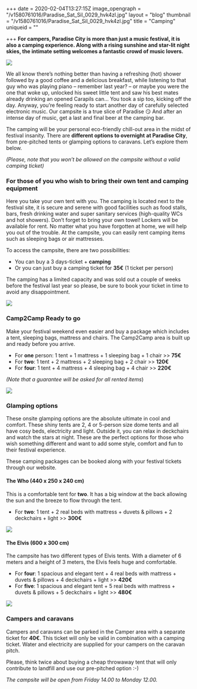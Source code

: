 +++
date = 2020-02-04T13:27:15Z
image_opengraph = "/v1580761016/Paradise_Sat_Sil_0029_hvk4zl.jpg"
layout = "blog"
thumbnail = "/v1580761016/Paradise_Sat_Sil_0029_hvk4zl.jpg"
title = "Camping"
uniqueid = ""

+++
**For campers, Paradise City is more than just a music festival, it is also a camping experience. Along with a rising sunshine and star-lit night skies, the intimate setting welcomes a fantastic crowd of music lovers.**

![](https://res.cloudinary.com/dxswtxauo/image/upload/v1580820865/B64I9384_uexrd4.jpg)

We all know there’s nothing better than having a refreshing (hot) shower followed by a good coffee and a delicious breakfast, while listening to that guy who was playing piano – remember last year? – or maybe you were the one that woke up, unlocked his sweet little tent and saw his best mates already drinking an opened Carapils can… You took a sip too, kicking off the day. Anyway, you’re feeling ready to start another day of carefully selected electronic music. Our campsite is a true slice of Paradise 😏 And after an intense day of music, get a last and final beer at the camping bar.

The camping will be your personal eco-friendly chill-out area in the midst of festival insanity. There are **different options to overnight** **at Paradise City**, from pre-pitched tents or glamping options to caravans. Let’s explore them below.

_(Please, note that you won’t be allowed on the campsite without a valid camping ticket)_

### For those of you who wish to bring their own tent and camping equipment

Here you take your own tent with you. The camping is located next to the festival site, it is secure and serene with good facilities such as food stalls, bars, fresh drinking water and super sanitary services (high-quality WCs and hot showers). Don’t forget to bring your own towel! Lockers will be available for rent. No matter what you have forgotten at home, we will help you out of the trouble. At the campsite, you can easily rent camping items such as sleeping bags or air mattresses.

To access the campsite, there are two possibilities:

* You can buy a 3 days-ticket + **camping**
* Or you can just buy a camping ticket for **35€** (1 ticket per person)

The camping has a limited capacity and was sold out a couple of weeks before the festival last year so please, be sure to book your ticket in time to avoid any disappointment.

![](https://res.cloudinary.com/dxswtxauo/image/upload/v1580821029/paradise249_050719_602A5051_leylahesna_lr__htlmlg.jpg)

### Camp2Camp Ready to go

Make your festival weekend even easier and buy a package which includes a tent, sleeping bags, mattress and chairs. The Camp2Camp area is built up and ready before you arrive.

* For **one** person: 1 tent + 1 mattress + 1 sleeping bag + 1 chair >> **75€**
* For **two**: 1 tent + 2 mattress + 2 sleeping bag + 2 chair >> **120€**
* For **four**: 1 tent + 4 mattress + 4 sleeping bag + 4 chair >> **220€**

_(Note that a guarantee will be asked for all rented items_)

![](https://res.cloudinary.com/dxswtxauo/image/upload/v1580821150/paradise204_050719_602A5058_leylahesna_lr__g58y7h.jpg)

### **Glamping options**

These onsite glamping options are the absolute ultimate in cool and comfort. These shiny tents are 2, 4 or 5-person size dome tents and all have cosy beds, electricity and light. Outside it, you can relax in deckchairs and watch the stars at night. These are the perfect options for those who wish something different and want to add some style, comfort and fun to their festival experience.

These camping packages can be booked along with your festival tickets through our website.

#### **The Who** (440 x 250 x 240 cm)

This is a comfortable tent for **two**. It has a big window at the back allowing the sun and the breeze to flow through the tent.

* For **two**: 1 tent + 2 real beds with mattress + duvets & pillows + 2 deckchairs + light >> **300€**

![](https://res.cloudinary.com/dxswtxauo/image/upload/v1580821249/2019-06-27_Liffin_Defqon_0086_WEB_hykdhv.jpg)

#### **The Elvis** (600 x 300 cm)

The campsite has two different types of Elvis tents. With a diameter of 6 meters and a height of 3 meters, the Elvis feels huge and comfortable.

* For **four**: 1 spacious and elegant tent + 4 real beds with mattress + duvets & pillows + 4 deckchairs + light >> **420€**
* For **five**: 1 spacious and elegant tent + 5 real beds with mattress + duvets & pillows + 5 deckchairs + light >> **480€**

![](https://res.cloudinary.com/dxswtxauo/image/upload/v1580821466/2019-07-25_Liffin_Gardens_0330_2_HR_zwnf5b.jpg)

### **Campers and caravans**

Campers and caravans can be parked in the Camper area with a separate ticket for **40€**. This ticket will only be valid in combination with a camping ticket. Water and electricity are supplied for your campers on the caravan pitch.

Please, think twice about buying a cheap throwaway tent that will only contribute to landfill and use our pre-pitched option :-)

_The campsite will be open from Friday 14.00 to Monday 12.00._